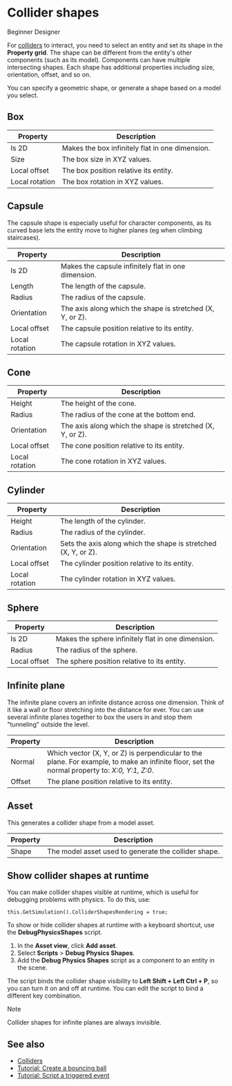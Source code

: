 # Collider shapes

<span class="label label-doc-level">Beginner</span>
<span class="label label-doc-audience">Designer</span>

For [colliders](colliders.md) to interact, you need to select an entity and set its shape in the **Property grid**.
The shape can be different from the entity's other components (such as its model).
Components can have multiple intersecting shapes.
Each shape has additional properties including size, orientation, offset, and so on.

You can specify a geometric shape, or generate a shape based on a model you select.

## Box

| Property       | Description |
| -------------- |-------------| 
| Is 2D | Makes the box infinitely flat in one dimension. |
| Size    | The box size in XYZ values. |
| Local offset     | The box position relative its entity.|
| Local rotation      | The box rotation in XYZ values.|

## Capsule

The capsule shape is especially useful for character components, as its curved base lets the entity move to higher planes (eg when climbing staircases).

| Property       | Description |
| -------------- |-------------| 
| Is 2D | Makes the capsule infinitely flat in one dimension.|
| Length | The length of the capsule.|
| Radius | The radius of the capsule.|
| Orientation | The axis along which the shape is stretched (X, Y, or Z).|
| Local offset     | The capsule position relative to its entity.|
| Local rotation      | The capsule rotation in XYZ values.|

## Cone

| Property       | Description |
| -------------- |-------------| 
| Height | The height of the cone.|
| Radius | The radius of the cone at the bottom end.|
| Orientation | The axis along which the shape is stretched (X, Y, or Z).|
| Local offset     | The cone position relative to its entity.|
| Local rotation      | The cone rotation in XYZ values.|

## Cylinder

| Property       | Description |
| -------------- |-------------| 
| Height | The length of the cylinder.|
| Radius | The radius of the cylinder.|
| Orientation | Sets the axis along which the shape is stretched (X, Y, or Z).|
| Local offset     | The cylinder position relative to its entity.|
| Local rotation      | The cylinder  rotation in XYZ values.|

## Sphere

| Property       | Description |
| -------------- |-------------| 
| Is 2D | Makes the sphere infinitely flat in one dimension. |
| Radius | The radius of the sphere.|
| Local offset     | The sphere position relative to its entity.|

## Infinite plane

The infinite plane covers an infinite distance across one dimension.
Think of it like a wall or floor stretching into the distance for ever.
You can use several infinite planes together to box the users in and stop them "tunneling" outside the level.

| Property       | Description |
| -------------- |-------------| 
| Normal  | Which vector (X, Y, or Z) is perpendicular to the plane. For example, to make an infinite floor, set the normal property to: _X:0, Y:1, Z:0_. |
| Offset     | The plane position relative to its entity.|

## Asset

This generates a collider shape from a model asset.

| Property       | Description |
| -------------- |-------------| 
| Shape | The model asset used to generate the collider shape.|

## Show collider shapes at runtime
You can make collider shapes visible at runtime, which is useful for debugging problems with physics. To do this, use:

``
this.GetSimulation().ColliderShapesRendering = true;
``

To show or hide collider shapes at runtime with a keyboard shortcut, use the **DebugPhysicsShapes** script.

1. In the **Asset view**, click **Add asset**.
2. Select **Scripts** > **Debug Physics Shapes**.
3. Add the **Debug Physics Shapes** script as a component to an entity in the scene.

The script binds the collider shape visibility to **Left Shift + Left Ctrl + P**, so you can turn it on and off at runtime.
You can edit the script to bind a different key combination.

> [!Note]
> Collider shapes for infinite planes are always invisible.

## See also
* [Colliders](collidersx.md)
* [Tutorial: Create a bouncing ball](create-a-bouncing-ball.md)
* [Tutorial: Script a triggered event](script-a-triggered-event.md)